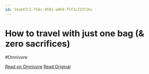 ```yaml
---
id: 34a947c2-758c-4591-a069-75f3c333f2bc
---
```


# How to travel with just one bag (& zero sacrifices)
#Omnivore

[Read on Omnivore](https://omnivore.app/me/https-www-youtube-com-watch-v-fqu-02-6-c-7-os-18da33f3e5f)
[Read Original](https://www.youtube.com/watch?v=fqu02-6c7Os)

